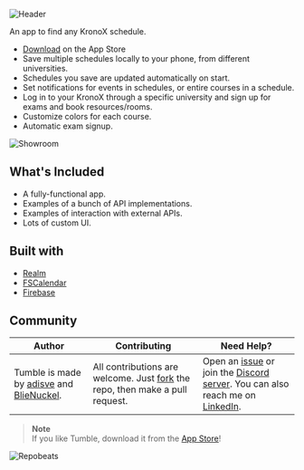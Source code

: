 ![Header](Assets/Header.png)

An app to find any KronoX schedule.

- [Download](https://apps.apple.com/se/app/tumble-for-kronox/id1617642864) on the App Store
- Save multiple schedules locally to your phone, from different universities.
- Schedules you save are updated automatically on start.
- Set notifications for events in schedules, or entire courses in a schedule.
- Log in to your KronoX through a specific university and sign up for exams and book resources/rooms.
- Customize colors for each course.
- Automatic exam signup.

![Showroom](Assets/Showroom.png)

## What's Included

- A fully-functional app.
- Examples of a bunch of API implementations.
- Examples of interaction with external APIs.
- Lots of custom UI.

## Built with

- [Realm](https://realm.io)
- [FSCalendar](https://github.com/WenchaoD/FSCalendar)
- [Firebase](https://firebase.google.com)

## Community

Author | Contributing | Need Help?
--- | --- | ---
Tumble is made by [adisve](https://github.com/adisve) and [BlieNuckel](https://github.com/BlieNuckel). | All contributions are welcome. Just [fork](https://github.com/adisve/Tumble-iOS/fork) the repo, then make a pull request. | Open an [issue](https://github.com/adisve/Tumble-iOS/issues) or join the [Discord server](https://discord.gg/3NDpKFcv). You can also reach me on [LinkedIn](https://www.linkedin.com/in/adis-veletanlic-2b51b4229/).
> **Note**  
> If you like Tumble, download it from the [App Store](https://apps.apple.com/se/app/tumble-for-kronox/id1617642864)!

![Repobeats](https://repobeats.axiom.co/api/embed/862812c4c65cdb26b034a07e3ea0dd1fd619563c.svg "Repobeats analytics image")
